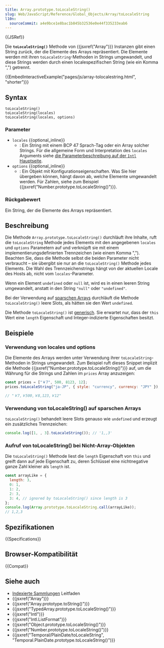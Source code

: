 ```yaml
---
title: Array.prototype.toLocaleString()
slug: Web/JavaScript/Reference/Global_Objects/Array/toLocaleString
l10n:
  sourceCommit: a4e9bce1e8bac1b845b32536e0e44f335233eab6
---
```


{{JSRef}}

Die **`toLocaleString()`** Methode von {{jsxref("Array")}} Instanzen gibt einen String zurück, der die Elemente des Arrays repräsentiert. Die Elemente werden mit ihren `toLocaleString`-Methoden in Strings umgewandelt, und diese Strings werden durch einen localespezifischen String (wie ein Komma ",") getrennt.

{{EmbedInteractiveExample("pages/js/array-tolocalestring.html", "shorter")}}

## Syntax

```js-nolint
toLocaleString()
toLocaleString(locales)
toLocaleString(locales, options)
```

### Parameter

- `locales` {{optional_inline}}
  - : Ein String mit einem BCP 47 Sprach-Tag oder ein Array solcher Strings. Für die allgemeine Form und Interpretation des `locales` Arguments siehe [die Parameterbeschreibung auf der `Intl` Hauptseite](/de/docs/Web/JavaScript/Reference/Global_Objects/Intl#locales_argument).
- `options` {{optional_inline}}
  - : Ein Objekt mit Konfigurationseigenschaften. Was Sie hier übergeben können, hängt davon ab, welche Elemente umgewandelt werden. Für Zahlen, siehe zum Beispiel {{jsxref("Number.prototype.toLocaleString()")}}.

### Rückgabewert

Ein String, der die Elemente des Arrays repräsentiert.

## Beschreibung

Die Methode `Array.prototype.toLocaleString()` durchläuft ihre Inhalte, ruft die `toLocaleString` Methode jedes Elements mit den angegebenen `locales` und `options` Parametern auf und verknüpft sie mit einem implementierungsdefinierten Trennzeichen (wie einem Komma ","). Beachten Sie, dass die Methode selbst die beiden Parameter nicht verbraucht – sie übergibt sie nur an die `toLocaleString()` Methode jedes Elements. Die Wahl des Trennzeichenstrings hängt von der aktuellen Locale des Hosts ab, nicht vom `locales`-Parameter.

Wenn ein Element `undefined` oder `null` ist, wird es in einen leeren String umgewandelt, anstatt in den String `"null"` oder `"undefined"`.

Bei der Verwendung auf [sparschen Arrays](/de/docs/Web/JavaScript/Guide/Indexed_collections#sparse_arrays) durchläuft die Methode `toLocaleString()` leere Slots, als hätten sie den Wert `undefined`.

Die Methode `toLocaleString()` ist [generisch](/de/docs/Web/JavaScript/Reference/Global_Objects/Array#generic_array_methods). Sie erwartet nur, dass der `this` Wert eine `length` Eigenschaft und Integer-indizierte Eigenschaften besitzt.

## Beispiele

### Verwendung von locales und options

Die Elemente des Arrays werden unter Verwendung ihrer `toLocaleString`-Methoden in Strings umgewandelt. Zum Beispiel ruft dieses Snippet implizit die Methode {{jsxref("Number.prototype.toLocaleString()")}} auf, um die Währung für die Strings und Zahlen im `prices` Array anzuzeigen:

```js
const prices = ["￥7", 500, 8123, 12];
prices.toLocaleString("ja-JP", { style: "currency", currency: "JPY" });

// "￥7,￥500,￥8,123,￥12"
```

### Verwendung von toLocaleString() auf sparschen Arrays

`toLocaleString()` behandelt leere Slots genauso wie `undefined` und erzeugt ein zusätzliches Trennzeichen:

```js
console.log([1, , 3].toLocaleString()); // '1,,3'
```

### Aufruf von toLocaleString() bei Nicht-Array-Objekten

Die `toLocaleString()` Methode liest die `length` Eigenschaft von `this` und greift dann auf jede Eigenschaft zu, deren Schlüssel eine nichtnegative ganze Zahl kleiner als `length` ist.

```js
const arrayLike = {
  length: 3,
  0: 1,
  1: 2,
  2: 3,
  3: 4, // ignored by toLocaleString() since length is 3
};
console.log(Array.prototype.toLocaleString.call(arrayLike));
// 1,2,3
```

## Spezifikationen

{{Specifications}}

## Browser-Kompatibilität

{{Compat}}

## Siehe auch

- [Indexierte Sammlungen](/de/docs/Web/JavaScript/Guide/Indexed_collections) Leitfaden
- {{jsxref("Array")}}
- {{jsxref("Array.prototype.toString()")}}
- {{jsxref("TypedArray.prototype.toLocaleString()")}}
- {{jsxref("Intl")}}
- {{jsxref("Intl.ListFormat")}}
- {{jsxref("Object.prototype.toLocaleString()")}}
- {{jsxref("Number.prototype.toLocaleString()")}}
- {{jsxref("Temporal/PlainDate/toLocaleString", "Temporal.PlainDate.prototype.toLocaleString()")}}
